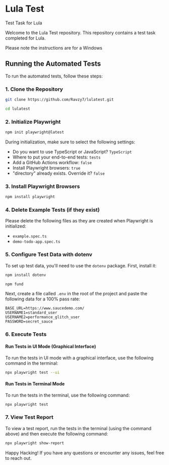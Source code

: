 # Lula Test
Test Task for Lula

Welcome to the Lula Test repository. This repository contains a test task completed for Lula.

Please note the instructions are for a Windows
## Running the Automated Tests
To run the automated tests, follow these steps:

### 1. Clone the Repository
```bash
git clone https://github.com/Ravzy7/lulatest.git
```

```bash
cd lulatest
```

### 2. Initialize Playwright
```bash
npm init playwright@latest
```

During initialization, make sure to select the following settings:

- Do you want to use TypeScript or JavaScript? `TypeScript`
- Where to put your end-to-end tests: `tests`
- Add a GitHub Actions workflow: `false`
- Install Playwright browsers: `true`
- "directory" already exists. Override it? `false`

### 3. Install Playwright Browsers
```bash
npm install playwright
```

### 4. Delete Example Tests (if they exist)
Please delete the following files as they are created when Playwright is initialized:

- `example.spec.ts`
- `demo-todo-app.spec.ts`

### 5. Configure Test Data with dotenv
To set up test data, you'll need to use the `dotenv` package. First, install it:

```bash
npm install dotenv
```
```bash
npm fund
```
Next, create a file called `.env` in the root of the project and paste the following data for a 100% pass rate:

```dotenv
BASE_URL=https://www.saucedemo.com/
USERNAME1=standard_user
USERNAME2=performance_glitch_user
PASSWORD=secret_sauce
```

### 6. Execute Tests

#### Run Tests in UI Mode (Graphical Interface)
To run the tests in UI mode with a graphical interface, use the following command in the terminal:

```bash
npx playwright test --ui
```

#### Run Tests in Terminal Mode
To run the tests in the terminal, use the following command:

```bash
npx playwright test
```

### 7. View Test Report
To view a test report, run the tests in the terminal (using the command above) and then execute the following command:

```bash
npx playwright show-report
```

Happy Hacking! If you have any questions or encounter any issues, feel free to reach out.
